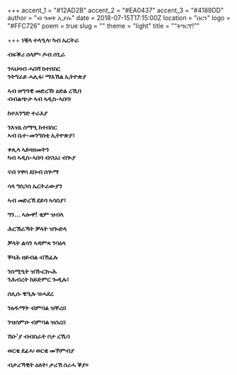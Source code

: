 +++
accent_1 = "#12AD2B"
accent_2 = "#EA0437"
accent_3 = "#4189DD"
author = "ብ ዓወት ኢያሱ"
date = 2018-07-15T17:15:00Z
location = "በርን"
logo = "#FFC726"
poem = true
slug = ""
theme = "light"
title = "“ትግርኛ!”"

+++
**ነቒላ ተላዒላ፡ ካብ ኤርትራ**

**ብፍቕሪ ሰላም፡ ዶብ ሰጊራ**

**ንኣህዛብ ሓበሻ ከተበስር  
ንትግራይ ሓሊፋ፡ ማእኸል ኢትዮጵያ**

**ኣብ ወግዓዊ መድረኽ፡ ዕድል ረኺባ  
ብብልጭታ ኣብ ኣዲስ-ኣበባ፡**

**ከተአንግድ ተራእያ**

**ንእዝኒ ሰማዒ ከተበስር  
ኣብ ቤተ-መንግስቲ ኢትዮጵያ፣**

**ቀጺላ ኣይዛዘመትን  
ካብ ኣዲስ-ኣበባ ብናህሪ ብጒያ**

**ናብ ሃዋሳ ደቡብ ሰጒማ**

**ሳላ ግስጋሰ ኤርትራውያን**

**ኣብ መድረኽ ደይባ ኣሳስያ፣**

**ግን... ኣሎዋ! ቂም ዝብላ**

**ሕርኽራኻት ቓላት ዝጐድላ**

**ቓላት ልሳን ኣዳምጻ ንባዕላ**

**ቐዛሕ ዘይብል ብኸፊሉ**

**ንስሚዒት ዝዂርኲሕ  
ንሕብረት ከይድምር ጐዲሉ፣**

**ሰሊሱ ዊዒሉ ዝሓደረ**

**ንዕዱማት ብምባል ዝቐረበ**

**ንዝሰምዑ ብምባል ዝሰረበ**

**ሽዑ'ያ ብብስራት ቦታ ረኺባ**

**ወርቂ ደፊኣ፡ ወርቂ መኾምብያ**

**ብታሪኻዊት ዕለት፡ ታሪኽ ሰሪሓ ቕያ።**